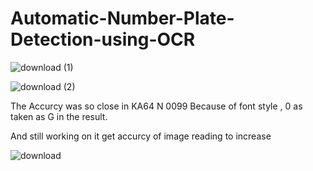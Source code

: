 # Automatic-Number-Plate-Detection-using-OCR
![download (1)](https://user-images.githubusercontent.com/98209578/161414962-374cd157-d5eb-4ef8-a165-1ffa1992f758.png)


![download (2)](https://user-images.githubusercontent.com/98209578/161414966-0b410156-886b-4cae-b9e8-88ac9a52ef57.png)

The Accurcy was so close in KA64 N 0099 Because of font style , 0 as taken as G in the result.

And still working on it get accurcy of image reading to increase


![download](https://user-images.githubusercontent.com/98209578/161414969-8cf34825-04b8-47ad-b991-d530b10e93a7.png)

